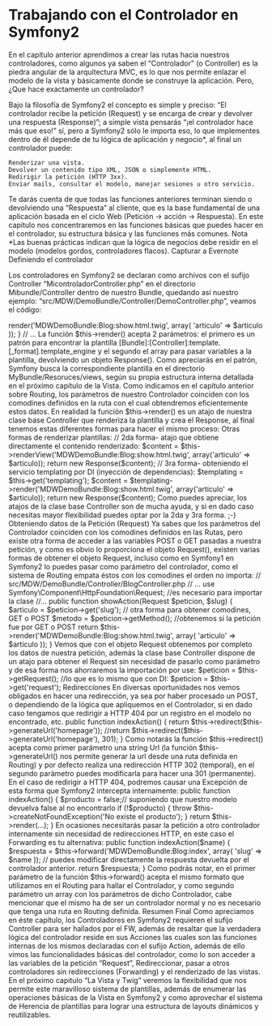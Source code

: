 # Trabajando con el Controlador en Symfony2 #

En el capítulo anterior aprendimos a crear las rutas hacia nuestros controladores, como algunos ya saben el “Controlador” (o Controller) es la piedra angular de la arquitectura MVC, es lo que nos permite enlazar el modelo de la vista y básicamente donde se construye la aplicación.
Pero, ¿Que hace exactamente un controlador?

Bajo la filosofía de Symfony2 el concepto es simple y preciso: “El controlador recibe la petición (Request) y se encarga de crear y devolver una respuesta (Response)”; a simple vista pensarás “¡el controlador hace más que eso!” sí, pero a Symfony2 sólo le importa eso, lo que implementes dentro de él depende de tu lógica de aplicación y negocio*, al final un controlador puede:

    Renderizar una vista.
    Devolver un contenido tipo XML, JSON o simplemente HTML.
    Redirigir la petición (HTTP 3xx).
    Enviar mails, consultar el modelo, manejar sesiones u otro servicio.

Te darás cuenta de que todas las funciones anteriores terminan siendo o devolviendo una “Respuesta” al cliente, que es la base fundamental de una aplicación basada en el ciclo Web (Petición -> acción -> Respuesta). En este capítulo nos concentraremos en las funciones básicas que puedes hacer en el controlador, su estructura básica y las funciones más comunes.
Nota
*Las buenas prácticas indican que la lógica de negocios debe residir en el modelo (modelos gordos, controladores flacos).
Capturar a Evernote
Definiendo el controlador

Los controladores en Symfony2 se declaran como archivos con el sufijo Controller “MicontroladorController.php” en el directorio Mibundle/Controller dentro de nuestro Bundle, quedando así nuestro ejemplo: “src/MDW/DemoBundle/Controller/DemoController.php”, veamos el código:

<?php
// src/MDW/DemoBundle/Controller/DefaultController.php
namespace MDW\DemoBundle\Controller;

use Symfony\Bundle\FrameworkBundle\Controller\Controller;
use Symfony\Component\HttpFoundation\Response;

class DefaultController extends Controller
{
    public function indexAction()
    {
        //$response = new \Symfony\Component\HttpFoundation\Response('Hola mundo!!!');
        return new Response('Hola mundo!!!');
    }
}

Vemos que el controlador es una clase que extiende de la clase base Controller (Symfony\Bundle\FrameworkBundle\Controller\Controller), pero en realidad esta clase es un paquete de controladores, ¡sí, es confuso!: nuestros verdaderos controladores son en realidad las funciones (acciones) que contiene esta clase, cuyo sufijo siempre sea Action.

En la mayoría de los FW el Controlador contiene varias Acciones y si nos damos cuenta es en las Acciones en donde aplicamos la verdadera lógica del controlador, consideralo como un cliché; además Symfony2 no requiere que la clase controlador extienda de Controller, la clase base Controller simplemente nos provee de atajos útiles hacia las herramientas del núcleo del framework, como el DI (inyección de dependencias), por eso se recomienda su uso.

Como primera norma tenemos que asignar el “namespace” a nuestro controlador (línea #3), para asegurar que el mecanismo de autoload pueda encontrar nuestro controlador y con ello el Routing (entre otros) pueda hallarlo eficientemente, luego vemos una serie de declaraciones use que nos sirven para importar los diferentes espacios de nombres y clases que necesitamos para trabajar.

Namespaces: Es sabido que para algunos este cambio es brusco, pero tiene su objetivo claro el cual otros FW siguen y dentro de poco otros seguirán, entre ellos evitar conflictos con los nombres de clases, pero bueno ¿te frustra escribir tanto código?: tranquilo, que si usas un IDE inteligente como Netbeans 7 con solo hacer nombre a la clase puede generarte automáticamente la cadena de referencia completa (como puedes notar en la línea comentada #12), claro está que utilizar use es más elegante y forma parte de las buenas prácticas.

Al final vemos que simplemente creamos nuestra respuesta (objeto Response) y lo devolvemos, eso es lo básico de nuestro controlador, más adelante expondremos los detalles.
Renderizando (generando) Vistas

Prácticamente es la tarea más común en cada controlador en la cual hacemos la llamada al servicio de Templating, Symfony2 por defecto utiliza Twig y los detalles se expondrán en el próximo capitulo, por ahora nos concentraremos en la forma de renderizar nuestras vistas, para eso añadimos la siguiente acción en nuestro BlogController que nos corresponderá a la ruta “blog_index” definida en el capítulo anterior:

// src/MDW/DemoBundle/Controller/BlogController.php
// ...
public function showAction($slug)
{
    $articulo = $slug; // (suponiendo que obtenemos el artículo del modelo con slug)
    return $this->render('MDWDemoBundle:Blog:show.html.twig', array(
        'articulo' => $articulo
    ));
}
// ...

La función $this->render() acepta 2 parámetros: el primero es un patrón para encontrar la plantilla [Bundle]:[Controller]:template.[_format].template_engine y el segundo el array para pasar variables a la plantilla, devolviendo un objeto Response().

Como apreciarás en el patrón, Symfony busca la correspondiente plantilla en el directorio MyBundle/Resoruces/views, según su propia estructura interna detallada en el próximo capítulo de la Vista. Como indicamos en el capítulo anterior sobre Routing, los parámetros de nuestro Controlador coinciden con los comodines definidos en la ruta con el cual obtendremos eficientemente estos datos.

En realidad la función $this->render() es un atajo de nuestra clase base Controller que renderiza la plantilla y crea el Response, al final tenemos estas diferentes formas para hacer el mismo proceso:

Otras formas de renderizar plantillas:

// 2da forma- atajo que obtiene directamente el contenido renderizado:
$content = $this->renderView('MDWDemoBundle:Blog:show.html.twig', array('articulo' => $articulo));
return new Response($content);

// 3ra forma- obteniendo el servicio templating por DI (inyección de dependencias):
$templating = $this->get('templating');
$content = $templating->render('MDWDemoBundle:Blog:show.html.twig', array('articulo' => $articulo));
return new Response($content);

Como puedes apreciar, los atajos de la clase base Controller son de mucha ayuda, y si en dado caso necesitas mayor flexibilidad puedes optar por la 2da y 3ra forma. ;-)
Obteniendo datos de la Petición (Request)

Ya sabes que los parámetros del Controlador coinciden con los comodines definidos en las Rutas, pero existe otra forma de acceder a las variables POST o GET pasadas a nuestra petición, y como es obvio lo proporciona el objeto Request(), existen varias formas de obtener el objeto Request, incluso como en Symfony1 en Symfony2 lo puedes pasar como parámetro del controlador, como el sistema de Routing empata éstos con los comodines el orden no importa:

// src/MDW/DemoBundle/Controller/BlogController.php
// ...
use Symfony\Component\HttpFoundation\Request; //es necesario para importar la clase
//...
public function showAction(Request $peticion, $slug)
{
    $articulo = $peticion->get('slug'); // otra forma para obtener comodines, GET o POST
    $metodo = $peticion->getMethod(); //obtenemos si la petición fue por GET o POST
    return $this->render('MDWDemoBundle:Blog:show.html.twig', array(
        'articulo' => $articulo
    ));
}

Vemos que con el objeto Request obtenemos por completo los datos de nuestra petición, además la clase base Controller dispone de un atajo para obtener el Request sin necesidad de pasarlo como parámetro y de esa forma nos ahorraremos la importación por use:

$peticion = $this->getRequest();
//lo que es lo mismo que con DI:
$peticion = $this->get('request');

Redirecciones

En diversas oportunidades nos vemos obligados en hacer una redirección, ya sea por haber procesado un POST, o dependiendo de la lógica que apliquemos en el Controlador, si en dado caso tengamos que redirigir a HTTP 404 por un registro en el modelo no encontrado, etc.

public function indexAction()
{
    return $this->redirect($this->generateUrl('homepage'));
    //return $this->redirect($this->generateUrl('homepage'), 301);
}

Como notarás la función $this->redirect() acepta como primer parámetro una string Url (la función $this->generateUrl() nos permite generar la url desde una ruta definida en Routing) y por defecto realiza una redirección HTTP 302 (temporal), en el segundo parámetro puedes modificarla para hacer una 301 (permanente).

En el caso de redirigir a HTTP 404, podremos causar una Excepción de esta forma que Symfony2 intercepta internamente:

public function indexAction()
{
    $producto = false;// suponiendo que nuestro modelo devuelva false al no encontrarlo
    if (!$producto) {
        throw $this->createNotFoundException('No existe el producto');
    }
    return $this->render(...);
}

En ocasiones necesitarás pasar la petición a otro controlador internamente sin necesidad de redirecciones HTTP, en este caso el Forwarding es tu alternativa:

public function indexAction($name)
{
    $respuesta = $this->forward('MDWDemoBundle:Blog:index', array(
        'slug'  => $name
    ));
    // puedes modificar directamente la respuesta devuelta por el controlador anterior.
    return $respuesta;
}

Como podrás notar, en el primer parámetro de la función $this->forward() acepta el mismo formato que utilizamos en el Routing para hallar el Controlador, y como segundo parámetro un array con los parámetros de dicho Controlador, cabe mencionar que el mismo ha de ser un controlador normal y no es necesario que tenga una ruta en Routing definida.
Resumen Final

Como apreciamos en éste capítulo, los Controladores en Symfony2  requieren el sufijo Controller para ser hallados por el FW, además de resaltar que la verdadera lógica del controlador reside en sus Acciones las cuales son las funciones internas de los mismos declaradas con el sufijo Action, además de ello vimos las funcionalidades básicas del controlador, como lo son acceder a las variables de la petición “Request”, Redireccionar, pasar a otros controladores sin redirecciones (Forwarding) y el renderizado de las vistas.

En el próximo capitulo “La Vista y Twig” veremos la flexibilidad que nos permite este maravilloso sistema de plantillas, además de enumerar las operaciones básicas de la Vista en Symfony2 y como aprovechar el sistema de Herencia de plantillas para lograr una estructura de layouts dinámicos y reutilizables.